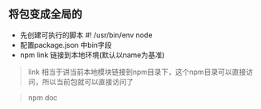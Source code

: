 ## 将包变成全局的
- 先创建可执行的脚本 #! /usr/bin/env node
- 配置package.json 中bin字段
- npm link 链接到本地环境(默认以name为基准)


> link 相当于讲当前本地模块链接到npm目录下，这个npm目录可以直接访问，所以当前包就可以直接访问了

> npm doc